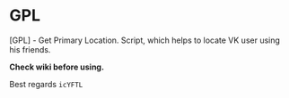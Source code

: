 # GPL
[GPL] - Get Primary Location. Script, which helps to locate VK user using his friends.

**Check wiki before using.**

Best regards `icYFTL`
